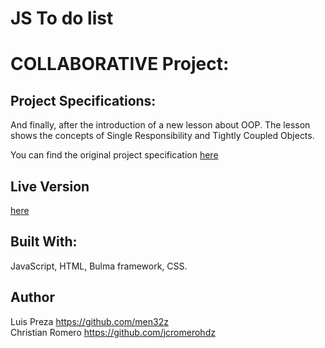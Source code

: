 # JS To do list
# COLLABORATIVE Project:
## Project Specifications:

And finally, after the introduction of a new lesson about OOP. The lesson shows the concepts of Single Responsibility and Tightly Coupled Objects.

You can find the original project specification [here](https://www.theodinproject.com/courses/javascript/lessons/todo-list)

## Live Version

[here]()

## Built With:

JavaScript, HTML, Bulma framework, CSS.

## Author
Luis Preza https://github.com/men32z
<br>
Christian Romero https://github.com/jcromerohdz
